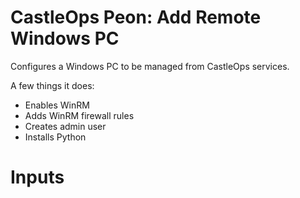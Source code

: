 # CastleOps Peon: Add Remote Windows PC

Configures a Windows PC to be managed from CastleOps services. 

A few things it does:
- Enables WinRM
- Adds WinRM firewall rules
- Creates admin user
- Installs Python

# Inputs
